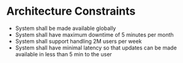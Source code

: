 # Architecture Constraints

- System shall be made available globally
- System shall have maximum downtime of 5 minutes per month
- System shall support handling 2M users per week
- System shall have minimal latency so that updates can be made available in less than 5 min to the user
